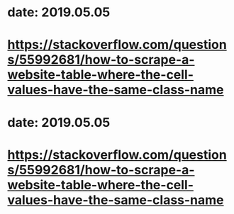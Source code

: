 # date: 2019.05.05
# https://stackoverflow.com/questions/55992681/how-to-scrape-a-website-table-where-the-cell-values-have-the-same-class-name
# date: 2019.05.05
# https://stackoverflow.com/questions/55992681/how-to-scrape-a-website-table-where-the-cell-values-have-the-same-class-name
